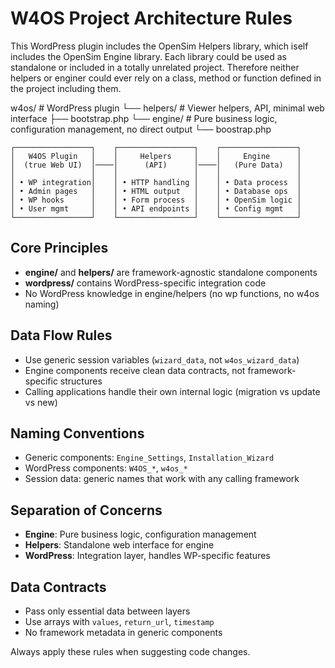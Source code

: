 # W4OS Project Architecture Rules

This WordPress plugin includes the OpenSim Helpers library, which
iself includes the OpenSim Engine library. Each library could be used as standalone
or included in a totally unrelated project. Therefore neither helpers or enginer 
could ever rely on a class, method or function defined in the project including them.

w4os/ # WordPress plugin
└── helpers/ # Viewer helpers, API, minimal web interface
    ├── bootstrap.php
    └── engine/ # Pure business logic, configuration management, no direct output
        └── boostrap.php

```
┌─────────────────┐    ┌─────────────────┐    ┌─────────────────┐
│   W4OS Plugin   │    │     Helpers     │    │     Engine      │
│  (true Web UI)  │────│      (API)      │────│   (Pure Data)   │
│                 │    │                 │    │                 │
│ • WP integration│    │ • HTTP handling │    │ • Data process  │
│ • Admin pages   │    │ • HTML output   │    │ • Database ops  │
│ • WP hooks      │    │ • Form process  │    │ • OpenSim logic │
│ • User mgmt     │    │ • API endpoints │    │ • Config mgmt   │
└─────────────────┘    └─────────────────┘    └─────────────────┘
```

## Core Principles
- **engine/** and **helpers/** are framework-agnostic standalone components
- **wordpress/** contains WordPress-specific integration code
- No WordPress knowledge in engine/helpers (no wp functions, no w4os naming)

## Data Flow Rules
- Use generic session variables (`wizard_data`, not `w4os_wizard_data`)
- Engine components receive clean data contracts, not framework-specific structures
- Calling applications handle their own internal logic (migration vs update vs new)

## Naming Conventions
- Generic components: `Engine_Settings`, `Installation_Wizard`
- WordPress components: `W4OS_*`, `w4os_*`
- Session data: generic names that work with any calling framework

## Separation of Concerns
- **Engine**: Pure business logic, configuration management
- **Helpers**: Standalone web interface for engine
- **WordPress**: Integration layer, handles WP-specific features

## Data Contracts
- Pass only essential data between layers
- Use arrays with `values`, `return_url`, `timestamp`
- No framework metadata in generic components

Always apply these rules when suggesting code changes.
